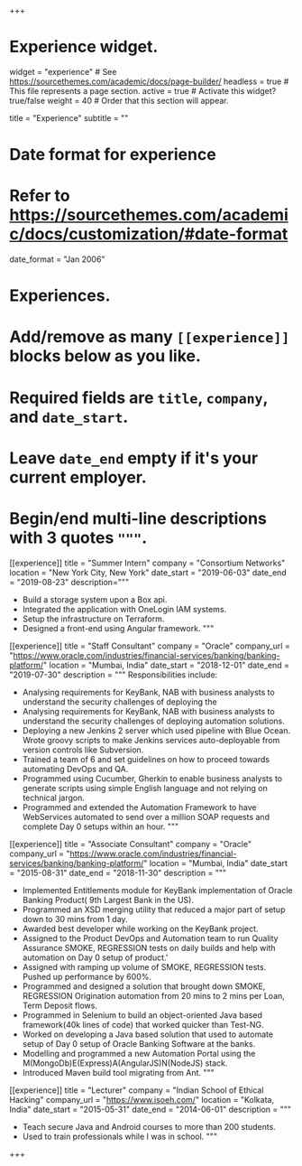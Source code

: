 +++
# Experience widget.
widget = "experience"  # See https://sourcethemes.com/academic/docs/page-builder/
headless = true  # This file represents a page section.
active = true  # Activate this widget? true/false
weight = 40  # Order that this section will appear.

title = "Experience"
subtitle = ""

# Date format for experience
#   Refer to https://sourcethemes.com/academic/docs/customization/#date-format
date_format = "Jan 2006"

# Experiences.
#   Add/remove as many `[[experience]]` blocks below as you like.
#   Required fields are `title`, `company`, and `date_start`.
#   Leave `date_end` empty if it's your current employer.
#   Begin/end multi-line descriptions with 3 quotes `"""`.
[[experience]]
  title = "Summer Intern"
  company = "Consortium Networks"
  location = "New York City, New York"
  date_start = "2019-06-03"
  date_end = "2019-08-23"
  description="""
  
  * Build a storage system upon a Box api.
  * Integrated the application with OneLogin IAM systems.
  * Setup the infrastructure on Terraform.
  * Designed a front-end using Angular framework.
  """

[[experience]]
  title = "Staff Consultant"
  company = "Oracle"
  company_url = "https://www.oracle.com/industries/financial-services/banking/banking-platform/"
  location = "Mumbai, India"
  date_start = "2018-12-01"
  date_end = "2019-07-30"
  description = """
  Responsibilities include:
  
  * Analysing requirements for KeyBank, NAB with business analysts to understand the security challenges of deploying the 
  * Analysing requirements for KeyBank, NAB with business analysts to understand the security challenges of deploying automation solutions.
  * Deploying a new Jenkins 2 server which used pipeline with Blue Ocean. Wrote groovy scripts to make Jenkins services auto-deployable from version controls like Subversion.
  * Trained a team of 6 and set guidelines on how to proceed towards automating DevOps and QA.
  * Programmed using Cucumber, Gherkin to enable business analysts to generate scripts using simple English language and not relying on technical jargon.
  * Programmed and extended the Automation Framework to have WebServices automated to send over a million SOAP requests and complete Day 0 setups within an hour.
  """

[[experience]]
  title = "Associate Consultant"
  company = "Oracle"
  company_url = "https://www.oracle.com/industries/financial-services/banking/banking-platform/"
  location = "Mumbai, India"
  date_start = "2015-08-31"
  date_end = "2018-11-30"
  description = """
  
  * Implemented Entitlements module for KeyBank implementation of Oracle Banking Product( 9th Largest Bank in the US).
  * Programmed an XSD merging utility that reduced a major part of setup down to 30 mins from 1 day.
  * Awarded best developer while working on the KeyBank project.
  * Assigned to the Product DevOps and Automation team to run Quality Assurance SMOKE, REGRESSION tests on daily builds and help with automation on Day 0 setup of product.'
  * Assigned with ramping up volume of SMOKE, REGRESSION tests. Pushed up performance by 600%.
  * Programmed and designed a solution that brought down SMOKE, REGRESSION Origination automation from 20 mins to 2 mins per Loan, Term Deposit flows.
  * Programmed in Selenium to build an object-oriented Java based framework(40k lines of code) that worked quicker than Test-NG.
  * Worked on developing a Java based solution that used to automate setup of Day 0 setup of Oracle Banking Software at the banks.
  * Modelling and programmed a new Automation Portal using the M(MongoDb)E(Express)A(AngularJS)N(NodeJS) stack.
  * Introduced Maven build tool migrating from Ant.
  """
  
[[experience]]
  title = "Lecturer"
  company = "Indian School of Ethical Hacking"
  company_url = "https://www.isoeh.com/"
  location = "Kolkata, India"
  date_start = "2015-05-31"
  date_end = "2014-06-01"
  description = """
  
  * Teach secure Java and Android courses to more than 200 students.
  * Used to train professionals while I was in school.
  """

+++

